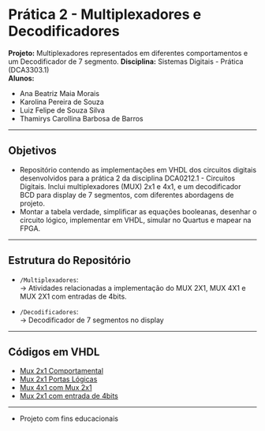 # Prática 2 - Multiplexadores e Decodificadores

**Projeto:** Multiplexadores representados em diferentes comportamentos e um Decodificador de 7 segmento. 
**Disciplina:** Sistemas Digitais - Prática (DCA3303.1)  
**Alunos:**  
- Ana Beatriz Maia Morais  
- Karolina Pereira de Souza  
- Luiz Felipe de Souza Silva  
- Thamirys Carollina Barbosa de Barros  

---

## Objetivos

- Repositório contendo as implementações em VHDL dos circuitos digitais desenvolvidos para a prática 2 da disciplina DCA0212.1 - Circuitos Digitais. Inclui multiplexadores (MUX) 2x1 e 4x1, e um decodificador BCD para display de 7 segmentos, com diferentes abordagens de projeto.
- Montar a tabela verdade, simplificar as equações booleanas, desenhar o circuito lógico, implementar em VHDL, simular no Quartus e mapear na FPGA.  

---

## Estrutura do Repositório

- `/Multiplexadores`:  
  → Atividades relacionadas a implementação do MUX 2X1, MUX 4X1 e MUX 2X1 com entradas de 4bits.

- `/Decodificadores`:  
  → Decodificador de 7 segmentos no display

---

## Códigos em VHDL

- [Mux 2x1 Comportamental](https://github.com/luiz-pytech/Praticas_Sistemas_Digitais/blob/main/pratica2-Multiplexadores_Decodificadores/Multiplexadores/Mux2x1_Comp.vhd)  
- [Mux 2x1 Portas Lógicas](https://github.com/luiz-pytech/Praticas_Sistemas_Digitais/blob/main/pratica2-Multiplexadores_Decodificadores/Multiplexadores/Mux2x1_logic_gate.vhd)  
- [Mux 4x1 com Mux 2x1](https://github.com/luiz-pytech/Praticas_Sistemas_Digitais/blob/main/pratica2-Multiplexadores_Decodificadores/Multiplexadores/mux4x1.vhd)  
- [Mux 2x1 com entrada de 4bits]()  

---

 - Projeto com fins educacionais



